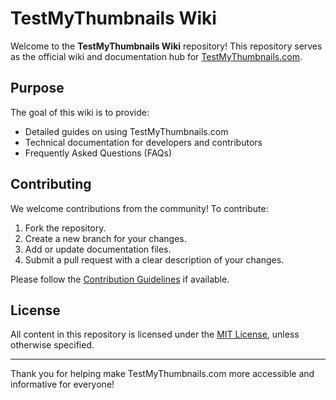 # TestMyThumbnails Wiki

Welcome to the **TestMyThumbnails Wiki** repository! This repository serves as the official wiki and documentation hub for [TestMyThumbnails.com](https://testmythumbnails.com).

## Purpose

The goal of this wiki is to provide:

-   Detailed guides on using TestMyThumbnails.com
-   Technical documentation for developers and contributors
-   Frequently Asked Questions (FAQs)

## Contributing

We welcome contributions from the community! To contribute:

1. Fork the repository.
2. Create a new branch for your changes.
3. Add or update documentation files.
4. Submit a pull request with a clear description of your changes.

Please follow the [Contribution Guidelines](CONTRIBUTING.md) if available.

## License

All content in this repository is licensed under the [MIT License](LICENSE), unless otherwise specified.

---

Thank you for helping make TestMyThumbnails.com more accessible and informative for everyone!
